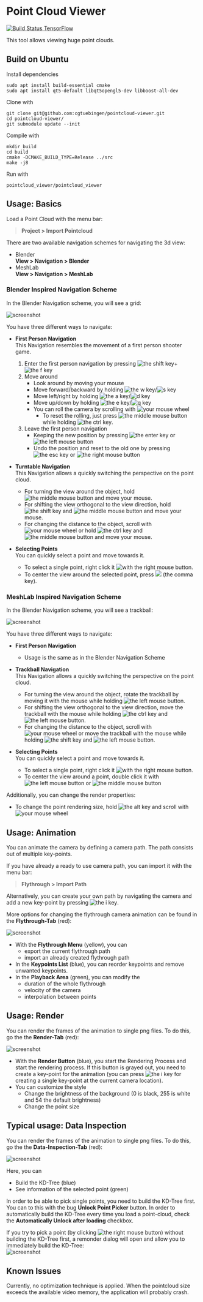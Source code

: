 # Point Cloud Viewer

[![Build Status TensorFlow](https://ci.patwie.com/api/badges/cgtuebingen/pointcloud-viewer/status.svg)](http://ci.patwie.com/cgtuebingen/pointcloud-viewer)

This tool allows viewing huge point clouds.

## Build on Ubuntu

Install dependencies

    sudo apt install build-essential cmake
    sudo apt install qt5-default libqt5opengl5-dev libboost-all-dev

Clone with

    git clone git@github.com:cgtuebingen/pointcloud-viewer.git
    cd pointcloud-viewer/
    git submodule update --init

Compile with

    mkdir build
    cd build
    cmake -DCMAKE_BUILD_TYPE=Release ../src
    make -j8

Run with

    pointcloud_viewer/pointcloud_viewer

## Usage: Basics

Load a Point Cloud with the menu bar:

> **Project > Import Pointcloud**

There are two available navigation schemes for navigating the 3d view:

- Blender  
    **View > Navigation > Blender**
- MeshLab  
    **View > Navigation > MeshLab**

### Blender Inspired Navigation Scheme

In the Blender Navigation scheme, you will see a grid:

![screenshot](doc/images/navigation_blender_grid.png)

You have three different ways to navigate:

- **First Person Navigation**  
    This Navigation resembles the movement of a first person shooter game.

    1. Enter the first person navigation by pressing ![the shift key](doc/images/key_shift.svg)+![the f key](doc/images/key_f.svg)
    2. Move around
        - Look around by moving your mouse
        - Move forward/backward by holding ![the w key](doc/images/key_w.svg)/![s key](doc/images/key_s.svg)
        - Move left/right by holding ![the a key](doc/images/key_a.svg)/![d key](doc/images/key_d.svg)
        - Move up/down by holding ![the e key](doc/images/key_e.svg)/![q key](doc/images/key_q.svg)
        - You can roll the camera by scrolling with ![your mouse wheel](doc/images/button_middle.svg)
            - To reset the rolling, just press ![the middle mouse button](doc/images/button_middle.svg) while holding ![the ctrl key](doc/images/key_ctrl.svg).
    3. Leave the first person navigation
        - Keeping the new position by pressing ![the enter key](doc/images/key_enter.svg) or ![the left mouse button](doc/images/button_left.svg)
        - Undo the position and reset to the old one by pressing ![the esc key](doc/images/key_esc.svg) or ![the right mouse button](doc/images/button_right.svg)
- **Turntable Navigation**  
    This Navigation allows a quickly switching the perspective on the point cloud.

    - For turning the view around the object, hold ![the middle mouse button](doc/images/button_middle.svg) and move your mouse.
    - For shifting the view orthogonal to the view direction, hold ![the shift key](doc/images/key_shift.svg) and ![the middle mouse button](doc/images/button_middle.svg) and move your mouse.
    - For changing the distance to the object, scroll with ![your mouse wheel](doc/images/button_middle.svg) or hold ![the ctrl key](doc/images/key_ctrl.svg) and ![the middle mouse button](doc/images/button_middle.svg) and move your mouse.
- **Selecting Points**  
    You can quickly select a point and move towards it.

    - To select a single point, right click it ![with the right mouse button](doc/images/button_right.svg).
    - To center the view around the selected point, press ![](doc/images/key_comma.svg) (the comma key).

### MeshLab Inspired Navigation Scheme

In the Blender Navigation scheme, you will see a trackball:

![screenshot](doc/images/navigation_meshlab_trackball.png)

You have three different ways to navigate:

- **First Person Navigation**  
    - Usage is the same as in the Blender Navigation Scheme
- **Trackball Navigation**  
    This Navigation allows a quickly switching the perspective on the point cloud.

    - For turning the view around the object, rotate the trackball by moving it with the mouse while holding ![the left mouse button](doc/images/button_left.svg).
    - For shifting the view orthogonal to the view direction, move the trackball with the mouse while holding ![the ctrl key](doc/images/key_ctrl.svg) and ![the left mouse button](doc/images/button_left.svg).
    - For changing the distance to the object, scroll with ![your mouse wheel](doc/images/button_middle.svg) or move the trackball with the mouse while holding ![the shift key](doc/images/key_shift.svg) and ![the left mouse button](doc/images/button_left.svg).
- **Selecting Points**  
    You can quickly select a point and move towards it.

    - To select a single point, right click it ![with the right mouse button](doc/images/button_right.svg).
    - To center the view around a point, double click it with ![the left mouse button](doc/images/button_left.svg) or ![the middle mouse button](doc/images/button_middle.svg)

Additionally, you can change the render properties:

- To change the point rendering size, hold ![the alt key](doc/images/key_alt.svg) and scroll with ![your mouse wheel](doc/images/button_middle.svg)


## Usage: Animation

You can animate the camera by defining a camera path.
The path consists out of multiple key-points.

If you have already a ready to use camera path, you can import it with the menu bar:  

> **Flythrough > Import Path**

Alternatively, you can create your own path by navigating the camera and add a new key-point by pressing ![the i key](doc/images/key_i.svg).

More options for changing the flythrough camera animation can be found in the **Flythrough-Tab** (red):

![screenshot](doc/images/tab_flythrough_overview.png)

- With the **Flythrough Menu** (yellow), you can
    - export the current flythrough path
    - import an already created flythrough path
- In the **Keypoints List** (blue), you can reorder keypoints and remove unwanted keypoints.
- In the **Playback Area** (green), you can modify the
    - duration of the whole flythrough
    - velocity of the camera
    - interpolation between points

## Usage: Render

You can render the frames of the animation to single png files. To do this, go the the **Render-Tab** (red):

![screenshot](doc/images/tab_render.png)

- With the **Render Button** (blue), you start the Rendering Process and start the rendering process. If this button is grayed out, you need to create a key-point for the animation (you can press ![the i key](doc/images/key_i.svg) for creating a single key-point at the current camera location).
- You can customize the style
  - Change the brightness of the background (0 is black, 255 is white and 54 the default brightness)
  - Change the point size



## Typical usage: Data Inspection

You can render the frames of the animation to single png files. To do this, go the the **Data-Inspection-Tab** (red):

![screenshot](doc/images/tab_data_inspection.png)

Here, you can

- Build the KD-Tree (blue)
- See information of the selected point (green)

In order to be able to pick single points, you need to build the KD-Tree first. You can to this with the bug **Unlock Point Picker** button. In order to automatically build the KD-Tree every time you load a point-cloud, check the **Automatically Unlock after loading** checkbox.

If you try to pick a point (by clicking ![the right mouse button](doc/images/button_right.svg)) without building the KD-Tree first, a remonder dialog will open and allow you to immediately build the KD-Tree:  
![screenshot](doc/images/dialog_build_kdtree_now.png)

## Known Issues

Currently, no optimization technique is applied. When the pointcloud size exceeds the available video memory, the application will probably crash.
